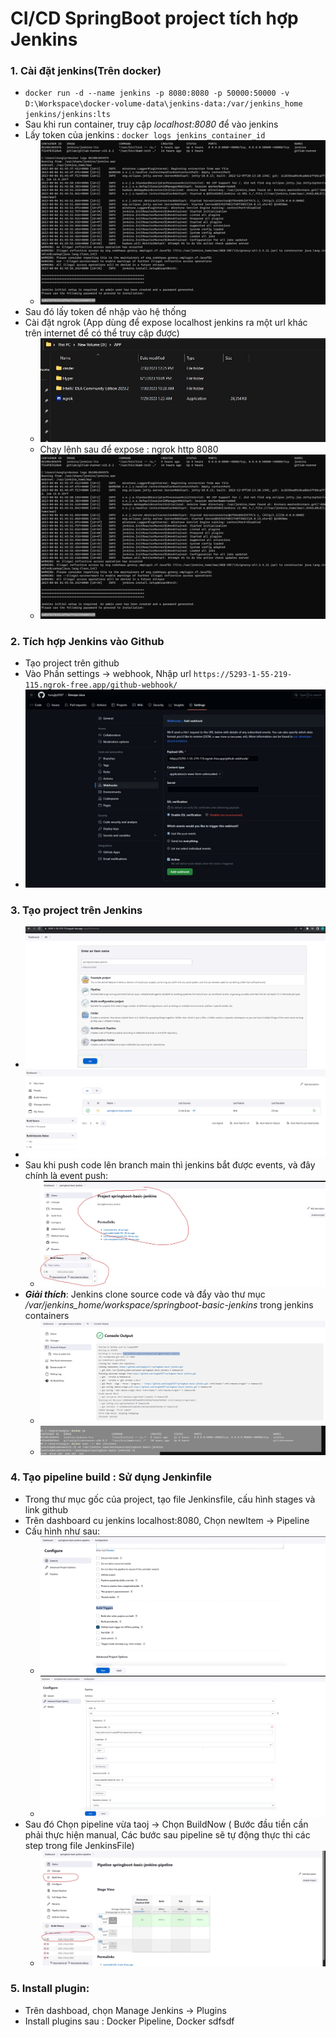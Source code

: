 # CI/CD SpringBoot project tích hợp Jenkins

### 1. Cài đặt jenkins(Trên docker)
- `docker run -d --name jenkins -p 8080:8080 -p 50000:50000 -v D:\Workspace\docker-volume-data\jenkins-data:/var/jenkins_home jenkins/jenkins:lts`
- Sau khi run container, truy cập _localhost:8080_ để vào jenkins
- Lấy token của jenkins : `docker logs jenkins_container_id`
    + ![1.jpg](guide_img/1.jpg)
- Sau đó lấy token để nhập vào  hệ thống
- Cài đặt ngrok (App dùng để expose localhost jenkins ra một url khác trên internet để có thể truy cập được)
    + ![9.jpg](guide_img/9.jpg)
    + Chạy lệnh sau để expose : ngrok http 8080
    + ![1.jpg](guide_img/1.jpg)
### 2. Tích hợp Jenkins vào Github
- Tạo project trên github
- Vào Phần settings -> webhook, Nhập url `https://5293-1-55-219-115.ngrok-free.app/github-webhook/`
- ![3.jpg](guide_img/3.jpg)
### 3. Tạo project trên Jenkins
- ![4.jpg](guide_img/4.jpg)
- ![6.jpg](guide_img/6.jpg)
- Sau khi push code lên branch main thì jenkins bắt được events, và đây chính là event push:
    + ![5.jpg](guide_img/5.jpg)
- **_Giải thích_**: Jenkins clone source code và đẩy vào thư mục _/var/jenkins_home/workspace/springboot-basic-jenkins_ trong jenkins containers
    + ![7.jpg](guide_img/7.jpg)
    +  ![8.jpg](guide_img/8.jpg)
### 4. Tạo pipeline build : Sử dụng Jenkinfile
- Trong thư mục gốc của project, tạo file Jenkinsfile, cấu hình stages và link github
- Trên dashboard cu jenkins localhost:8080, Chọn newItem -> Pipeline
- Cấu hình như sau:
  +  ![10.jpg](guide_img/10.jpg)
  + ![11.jpg](guide_img/11.jpg)
- Sau đó Chọn pipeline vừa taoj -> Chọn BuildNow ( Bước đầu tiền cần phải thực hiện manual, Các bước sau pipeline sẽ tự động thực thi các step trong file JenkinsFile)
  + ![13.jpg](guide_img/13.jpg)
### 5. Install plugin:
- Trên dashboad, chọn Manage Jenkins -> Plugins  
- Install plugins sau : Docker Pipeline, Docker
sdfsdf
